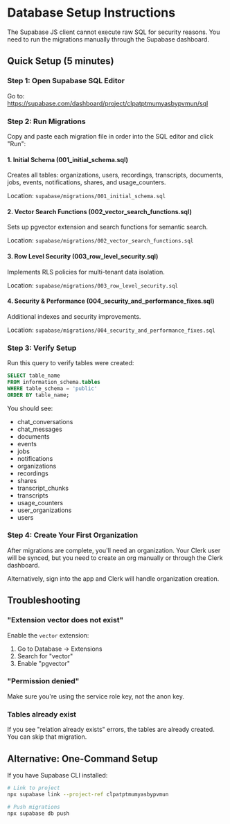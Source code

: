 # Database Setup Instructions

The Supabase JS client cannot execute raw SQL for security reasons. You need to run the migrations manually through the Supabase dashboard.

## Quick Setup (5 minutes)

### Step 1: Open Supabase SQL Editor

Go to: https://supabase.com/dashboard/project/clpatptmumyasbypvmun/sql

### Step 2: Run Migrations

Copy and paste each migration file in order into the SQL editor and click "Run":

#### 1. Initial Schema (001_initial_schema.sql)

Creates all tables: organizations, users, recordings, transcripts, documents, jobs, events, notifications, shares, and usage_counters.

Location: `supabase/migrations/001_initial_schema.sql`

#### 2. Vector Search Functions (002_vector_search_functions.sql)

Sets up pgvector extension and search functions for semantic search.

Location: `supabase/migrations/002_vector_search_functions.sql`

#### 3. Row Level Security (003_row_level_security.sql)

Implements RLS policies for multi-tenant data isolation.

Location: `supabase/migrations/003_row_level_security.sql`

#### 4. Security & Performance (004_security_and_performance_fixes.sql)

Additional indexes and security improvements.

Location: `supabase/migrations/004_security_and_performance_fixes.sql`

### Step 3: Verify Setup

Run this query to verify tables were created:

```sql
SELECT table_name
FROM information_schema.tables
WHERE table_schema = 'public'
ORDER BY table_name;
```

You should see:
- chat_conversations
- chat_messages
- documents
- events
- jobs
- notifications
- organizations
- recordings
- shares
- transcript_chunks
- transcripts
- usage_counters
- user_organizations
- users

### Step 4: Create Your First Organization

After migrations are complete, you'll need an organization. Your Clerk user will be synced, but you need to create an org manually or through the Clerk dashboard.

Alternatively, sign into the app and Clerk will handle organization creation.

## Troubleshooting

### "Extension vector does not exist"

Enable the `vector` extension:
1. Go to Database → Extensions
2. Search for "vector"
3. Enable "pgvector"

### "Permission denied"

Make sure you're using the service role key, not the anon key.

### Tables already exist

If you see "relation already exists" errors, the tables are already created. You can skip that migration.

## Alternative: One-Command Setup

If you have Supabase CLI installed:

```bash
# Link to project
npx supabase link --project-ref clpatptmumyasbypvmun

# Push migrations
npx supabase db push
```
